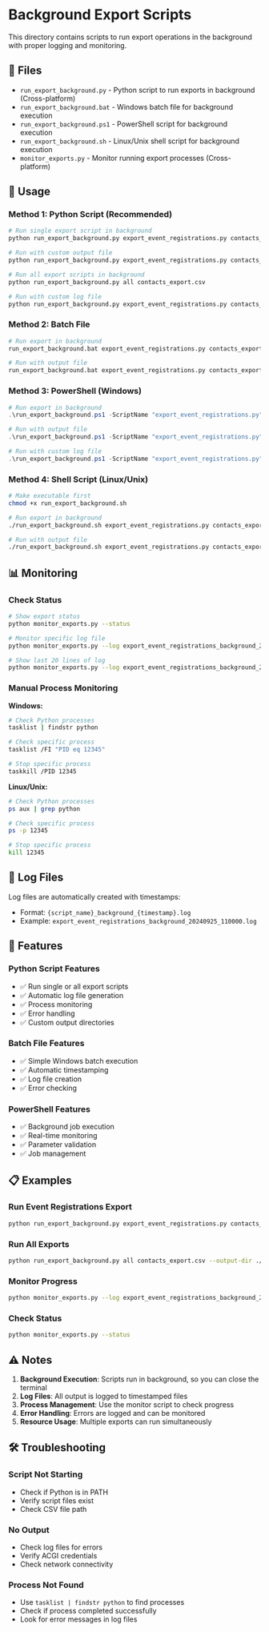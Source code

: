 # Background Export Scripts

This directory contains scripts to run export operations in the background with proper logging and monitoring.

## 📁 Files

- `run_export_background.py` - Python script to run exports in background (Cross-platform)
- `run_export_background.bat` - Windows batch file for background execution
- `run_export_background.ps1` - PowerShell script for background execution
- `run_export_background.sh` - Linux/Unix shell script for background execution
- `monitor_exports.py` - Monitor running export processes (Cross-platform)

## 🚀 Usage

### Method 1: Python Script (Recommended)

```bash
# Run single export script in background
python run_export_background.py export_event_registrations.py contacts_export.csv

# Run with custom output file
python run_export_background.py export_event_registrations.py contacts_export.csv --output my_export.csv

# Run all export scripts in background
python run_export_background.py all contacts_export.csv

# Run with custom log file
python run_export_background.py export_event_registrations.py contacts_export.csv --log-file my_export.log
```

### Method 2: Batch File

```bash
# Run export in background
run_export_background.bat export_event_registrations.py contacts_export.csv

# Run with output file
run_export_background.bat export_event_registrations.py contacts_export.csv my_output.csv
```

### Method 3: PowerShell (Windows)

```powershell
# Run export in background
.\run_export_background.ps1 -ScriptName "export_event_registrations.py" -CsvFile "contacts_export.csv"

# Run with output file
.\run_export_background.ps1 -ScriptName "export_event_registrations.py" -CsvFile "contacts_export.csv" -OutputFile "my_export.csv"

# Run with custom log file
.\run_export_background.ps1 -ScriptName "export_event_registrations.py" -CsvFile "contacts_export.csv" -LogFile "my_export.log"
```

### Method 4: Shell Script (Linux/Unix)

```bash
# Make executable first
chmod +x run_export_background.sh

# Run export in background
./run_export_background.sh export_event_registrations.py contacts_export.csv

# Run with output file
./run_export_background.sh export_event_registrations.py contacts_export.csv my_output.csv
```

## 📊 Monitoring

### Check Status
```bash
# Show export status
python monitor_exports.py --status

# Monitor specific log file
python monitor_exports.py --log export_event_registrations_background_20240925_110000.log

# Show last 20 lines of log
python monitor_exports.py --log export_event_registrations_background_20240925_110000.log --no-follow
```

### Manual Process Monitoring

**Windows:**
```bash
# Check Python processes
tasklist | findstr python

# Check specific process
tasklist /FI "PID eq 12345"

# Stop specific process
taskkill /PID 12345
```

**Linux/Unix:**
```bash
# Check Python processes
ps aux | grep python

# Check specific process
ps -p 12345

# Stop specific process
kill 12345
```

## 📝 Log Files

Log files are automatically created with timestamps:
- Format: `{script_name}_background_{timestamp}.log`
- Example: `export_event_registrations_background_20240925_110000.log`

## 🔧 Features

### Python Script Features
- ✅ Run single or all export scripts
- ✅ Automatic log file generation
- ✅ Process monitoring
- ✅ Error handling
- ✅ Custom output directories

### Batch File Features
- ✅ Simple Windows batch execution
- ✅ Automatic timestamping
- ✅ Log file creation
- ✅ Error checking

### PowerShell Features
- ✅ Background job execution
- ✅ Real-time monitoring
- ✅ Parameter validation
- ✅ Job management

## 📋 Examples

### Run Event Registrations Export
```bash
python run_export_background.py export_event_registrations.py contacts_export.csv
```

### Run All Exports
```bash
python run_export_background.py all contacts_export.csv --output-dir ./exports
```

### Monitor Progress
```bash
python monitor_exports.py --log export_event_registrations_background_20240925_110000.log
```

### Check Status
```bash
python monitor_exports.py --status
```

## ⚠️ Notes

1. **Background Execution**: Scripts run in background, so you can close the terminal
2. **Log Files**: All output is logged to timestamped files
3. **Process Management**: Use the monitor script to check progress
4. **Error Handling**: Errors are logged and can be monitored
5. **Resource Usage**: Multiple exports can run simultaneously

## 🛠️ Troubleshooting

### Script Not Starting
- Check if Python is in PATH
- Verify script files exist
- Check CSV file path

### No Output
- Check log files for errors
- Verify ACGI credentials
- Check network connectivity

### Process Not Found
- Use `tasklist | findstr python` to find processes
- Check if process completed successfully
- Look for error messages in log files
